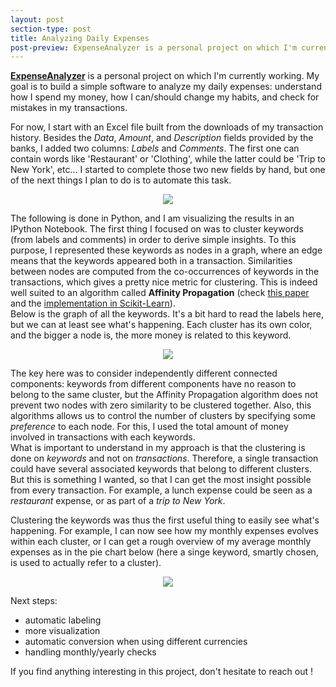 ```yaml
---
layout: post
section-type: post
title: Analyzing Daily Expenses
post-preview: ExpenseAnalyzer is a personal project on which I'm currently working. My goal is to build a simple software to analyze my daily expenses&#58; understand how I spend my money, how I can/should change my habits, and check for mistakes in my transactions.
---
```

**[ExpenseAnalyzer](https://github.com/sds-dubois/ExpenseAnalyzer)** is a personal project on which I'm currently working. My goal is to build a simple software to analyze my daily expenses: understand how I spend my money, how I can/should change my habits, and check for mistakes in my transactions.  

For now, I start with an Excel file built from the downloads of my transaction history. Besides the *Data*, *Amount*, and *Description* fields provided by the banks, I added two columns: *Labels* and *Comments*. The first one can contain words like 'Restaurant' or 'Clothing', while the latter could be 'Trip to New York', etc... I started to complete those two new fields by hand, but one of the next things I plan to do is to automate this task.
<center><img src="https://sds-dubois.github.io/img/projects/ExpenseAnalyzer_Data.png"></img></center>  

The following is done in Python, and I am visualizing the results in an IPython Notebook. The first thing I focused on was to cluster keywords (from labels and comments) in order to derive simple insights. To this purpose, I represented these keywords as nodes in a graph, where an edge means that the keywords appeared both in a transaction. Similarities between nodes are computed from the co-occurrences of keywords in the transactions, which gives a pretty nice metric for clustering. This is indeed well suited to an algorithm called **Affinity Propagation** (check [this paper](http://www.psi.toronto.edu/affinitypropagation/FreyDueckScience07.pdf) and the [implementation in Scikit-Learn](http://scikit-learn.org/stable/modules/generated/sklearn.cluster.affinity_propagation.html)).  
Below is the graph of all the keywords. It's a bit hard to read the labels here, but we can at least see what's happening. Each cluster has its own color, and the bigger a node is, the more money is related to this keyword.  
<center><img src="https://sds-dubois.github.io/img/projects/ExpenseAnalyzer_Graph.png"></img></center>  

The key here was to consider independently different connected components: keywords from different components have no reason to belong to the same cluster, but the Affinity Propagation algorithm does not prevent two nodes with zero similarity to be clustered together. Also, this algorithms allows us to control the number of clusters by specifying some *preference* to each node. For this, I used the total amount of money involved in transactions with each keywords.  
What is important to understand in my approach is that the clustering is done on *keywords* and not on *transactions*. Therefore, a single transaction could have several associated keywords that belong to different clusters. But this is something I wanted, so that I can get the most insight possible from every transaction. For example, a lunch expense could be seen as a *restaurant* expense, or as part of a *trip to New York*.  

Clustering the keywords was thus the first useful thing to easily see what's happening. For example, I can now see how my monthly expenses evolves within each cluster, or I can get a rough overview of my average monthly expenses as in the pie chart below (here a singe keyword, smartly chosen, is used to actually refer to a cluster).
<center><img src="https://sds-dubois.github.io/img/projects/ExpenseAnalyzer_Pie.png"></img></center>  

Next steps:  
- automatic labeling  
- more visualization  
- automatic conversion when using different currencies  
- handling monthly/yearly checks  

If you find anything interesting in this project, don't hesitate to reach out ! 